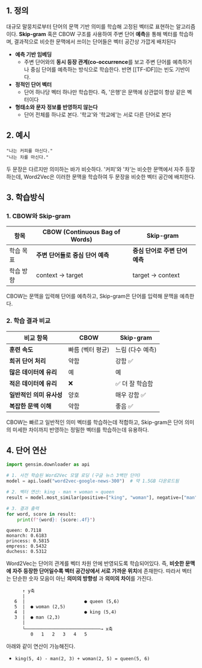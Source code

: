 ## 1. 정의
대규모 말뭉치로부터 단어의 문맥 기반 의미를 학습해 고정된 벡터로 표현하는 알고리즘이다. **Skip-gram** 혹은 CBOW 구조를 사용하여 주변 단어 **예측**을 통해 벡터를 학습하며, 결과적으로 비슷한 문맥에서 쓰이는 단어들은 벡터 공간상 가깝게 배치된다

- **예측 기반 임베딩**
	- 주변 단어와의 **동시 등장 관계(co-occurrence**를 보고 주변 단어를 예측하거나 중심 단어를 예측하는 방식으로 학습한다. 반면 [[TF-IDF]]는 빈도 기반이다.
- **정적인 단어 벡터**
	- 단어 하나당 벡터 하나만 학습한다. 즉, '은행'은 문맥에 상관없이 항상 같은 벡터이다
- **형태소와 문자 정보를 반영하지 않는다**
	- 단어 전체를 하나로 본다. '학교'와 '학교에'는 서로 다른 단어로 본다

## 2. 예시
```text
"나는 커피를 마신다."  
"나는 차를 마신다."
```
두 문장은 다르지만 의미하는 바가 비슷하다. '커피'와 '차'는 비슷한 문맥에서 자주 등장하는데, Word2Vec은 이러한 문맥을 학습하여 두 문장을 비슷한 벡터 공간에 배치한다.

## 3. 학습방식
### 1. CBOW와 Skip-gram

| 항목    | CBOW (Continuous Bag of Words) | Skip-gram           |
| ----- | ------------------------------ | ------------------- |
| 학습 목표 | **주변 단어들로 중심 단어 예측**           | **중심 단어로 주변 단어 예측** |
| 학습 방향 | context -> target              | target -> context   |
CBOW는 문맥을 입력해 단어를 예측하고, Skip-gram은 단어를 입력해 문맥을 예측한다.
### 2. 학습 결과 비교

| 비교 항목           | CBOW       | Skip-gram  |
| --------------- | ---------- | ---------- |
| **훈련 속도**       | 빠름 (벡터 평균) | 느림 (다수 예측) |
| **희귀 단어 처리**    | 약함         | 강함 ✅       |
| **많은 데이터에 유리**  | 예          | 예          |
| **적은 데이터에 유리**  | ❌          | ✅ 더 잘 학습함  |
| **일반적인 의미 유사성** | 양호         | 매우 강함 ✅    |
| **복잡한 문맥 이해**   | 약함         | 좋음 ✅       |
CBOW는 빠르고 일반적인 의미 벡터를 학습하는데 적합하고, Skip-gram은 단어 의미의 미세한 차이까지 반영하는 정밀한 벡터를 학습하는데 유용하다.

## 4. 단어 연산
```python
import gensim.downloader as api

# 1. 사전 학습된 Word2Vec 모델 로딩 (구글 뉴스 3백만 단어)
model = api.load("word2vec-google-news-300")  # 약 1.5GB 다운로드됨

# 2. 벡터 연산: king - man + woman ≈ queen
result = model.most_similar(positive=["king", "woman"], negative=["man"], topn=5)

# 3. 결과 출력
for word, score in result:
    print(f"{word}: {score:.4f}")

```

```text
queen: 0.7118
monarch: 0.6183
princess: 0.5815
empress: 0.5432
duchess: 0.5312
```

Word2Vec는 단어의 관계를 벡터 차원 안에 반영되도록 학습되어있다. 즉, **비숫한 문맥에 자주 등장한 단어일수록 벡터 공간상에서 서로 가까운 위치**에 존재한다. 따라서 벡터는 단순한 숫자 모음이 아닌 **의미의 방향성** 과 **의미의 차이**를 가진다.

```
      ↑ y축
      |
   6  |                      ● queen (5,6)   
   5  |  ● woman (2,5)            
   4  |                      ● king (5,4)     
   3  |  ● man (2,3)
      |
      └────────────────────────────→ x축
         0   1   2   3   4   5
```
아래와 같이 연산이 가능해진다.
- `king(5, 4) - man(2, 3) + woman(2, 5) = queen(5, 6)`

